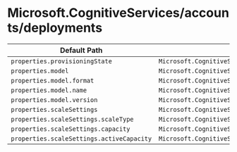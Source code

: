 # Microsoft.CognitiveServices/accounts/deployments

| Default Path | Alias |
|---|---|
| `properties.provisioningState` | `Microsoft.CognitiveServices/accounts/deployments/provisioningState` |
| `properties.model` | `Microsoft.CognitiveServices/accounts/deployments/model` |
| `properties.model.format` | `Microsoft.CognitiveServices/accounts/deployments/model.format` |
| `properties.model.name` | `Microsoft.CognitiveServices/accounts/deployments/model.name` |
| `properties.model.version` | `Microsoft.CognitiveServices/accounts/deployments/model.version` |
| `properties.scaleSettings` | `Microsoft.CognitiveServices/accounts/deployments/scaleSettings` |
| `properties.scaleSettings.scaleType` | `Microsoft.CognitiveServices/accounts/deployments/scaleSettings.scaleType` |
| `properties.scaleSettings.capacity` | `Microsoft.CognitiveServices/accounts/deployments/scaleSettings.capacity` |
| `properties.scaleSettings.activeCapacity` | `Microsoft.CognitiveServices/accounts/deployments/scaleSettings.activeCapacity` |

